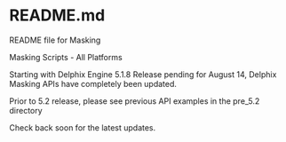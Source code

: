 # README.md

README file for Masking 

Masking Scripts - All Platforms

Starting with Delphix Engine 5.1.8 Release pending for August 14, Delphix Masking APIs have completely been updated.  

Prior to 5.2 release, please see previous API examples in the pre_5.2 directory

Check back soon for the latest updates.

